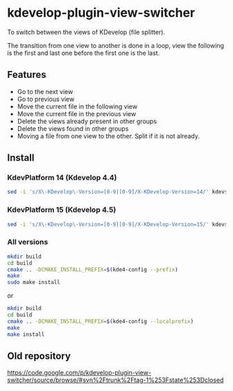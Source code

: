 kdevelop-plugin-view-switcher
=============================

To switch between the views of KDevelop (file splitter).

The transition from one view to another is done in a loop, view the following is the first and last one before the first one is the last.

Features
--------

 - Go to the next view
 - Go to previous view
 - Move the current file in the following view
 - Move the current file in the previous view
 - Delete the views already present in other groups
 - Delete the views found in other groups
 - Moving a file from one view to the other. Split if it is not already.

Install
-------

### KdevPlatform 14 (Kdevelop 4.4)

```sh
sed -i 's/X\-KDevelop\-Version=[0-9][0-9]/X-KDevelop-Version=14/' kdevswitchviewer.desktop
```

### KdevPlatform 15 (Kdevelop 4.5)

```sh
sed -i 's/X\-KDevelop\-Version=[0-9][0-9]/X-KDevelop-Version=15/' kdevswitchviewer.desktop
```

### All versions

```sh
mkdir build
cd build
cmake .. -DCMAKE_INSTALL_PREFIX=$(kde4-config --prefix)
make
sudo make install
```

or

```sh
mkdir build
cd build
cmake .. -DCMAKE_INSTALL_PREFIX=$(kde4-config --localprefix)
make
make install
```

Old repository
--------------

https://code.google.com/p/kdevelop-plugin-view-switcher/source/browse/#svn%2Ftrunk%2Ftag-1%253Fstate%253Dclosed
